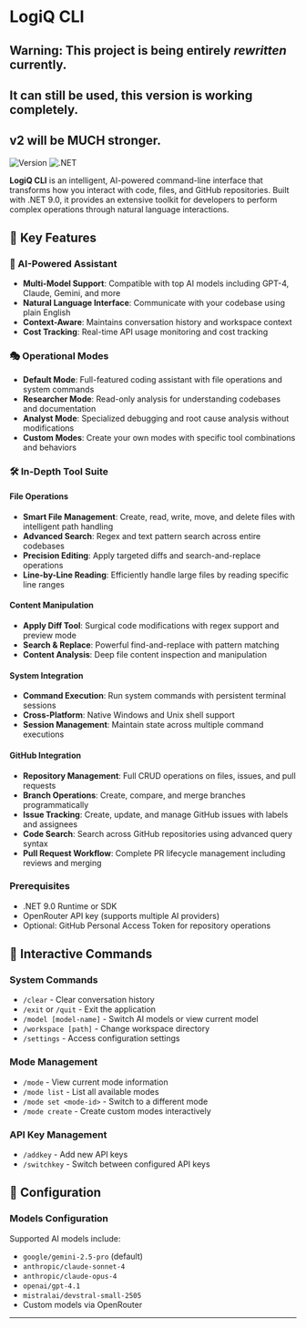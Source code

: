 # LogiQ CLI

## Warning: This project is being entirely *rewritten* currently.
## It can still be used, this version is working completely.
## v2 will be MUCH stronger.

![Version](https://img.shields.io/badge/version-1.0.0-blue.svg)
![.NET](https://img.shields.io/badge/.NET-9.0-purple.svg)

**LogiQ CLI** is an intelligent, AI-powered command-line interface that transforms how you interact with code, files, and GitHub repositories. Built with .NET 9.0, it provides an extensive toolkit for developers to perform complex operations through natural language interactions.

## 🌟 Key Features

### 🤖 AI-Powered Assistant
- **Multi-Model Support**: Compatible with top AI models including GPT-4, Claude, Gemini, and more
- **Natural Language Interface**: Communicate with your codebase using plain English
- **Context-Aware**: Maintains conversation history and workspace context
- **Cost Tracking**: Real-time API usage monitoring and cost tracking

### 🎭 Operational Modes
- **Default Mode**: Full-featured coding assistant with file operations and system commands
- **Researcher Mode**: Read-only analysis for understanding codebases and documentation
- **Analyst Mode**: Specialized debugging and root cause analysis without modifications
- **Custom Modes**: Create your own modes with specific tool combinations and behaviors

### 🛠 In-Depth Tool Suite

#### File Operations
- **Smart File Management**: Create, read, write, move, and delete files with intelligent path handling
- **Advanced Search**: Regex and text pattern search across entire codebases
- **Precision Editing**: Apply targeted diffs and search-and-replace operations
- **Line-by-Line Reading**: Efficiently handle large files by reading specific line ranges

#### Content Manipulation
- **Apply Diff Tool**: Surgical code modifications with regex support and preview mode
- **Search & Replace**: Powerful find-and-replace with pattern matching
- **Content Analysis**: Deep file content inspection and manipulation

#### System Integration
- **Command Execution**: Run system commands with persistent terminal sessions
- **Cross-Platform**: Native Windows and Unix shell support
- **Session Management**: Maintain state across multiple command executions

#### GitHub Integration
- **Repository Management**: Full CRUD operations on files, issues, and pull requests
- **Branch Operations**: Create, compare, and merge branches programmatically
- **Issue Tracking**: Create, update, and manage GitHub issues with labels and assignees
- **Code Search**: Search across GitHub repositories using advanced query syntax
- **Pull Request Workflow**: Complete PR lifecycle management including reviews and merging

### Prerequisites
- .NET 9.0 Runtime or SDK
- OpenRouter API key (supports multiple AI providers)
- Optional: GitHub Personal Access Token for repository operations

## 💬 Interactive Commands

### System Commands
- `/clear` - Clear conversation history
- `/exit` or `/quit` - Exit the application
- `/model [model-name]` - Switch AI models or view current model
- `/workspace [path]` - Change workspace directory
- `/settings` - Access configuration settings

### Mode Management
- `/mode` - View current mode information
- `/mode list` - List all available modes
- `/mode set <mode-id>` - Switch to a different mode
- `/mode create` - Create custom modes interactively

### API Key Management
- `/addkey` - Add new API keys
- `/switchkey` - Switch between configured API keys


## 🔧 Configuration

### Models Configuration
Supported AI models include:
- `google/gemini-2.5-pro` (default)
- `anthropic/claude-sonnet-4`
- `anthropic/claude-opus-4`
- `openai/gpt-4.1`
- `mistralai/devstral-small-2505`
- Custom models via OpenRouter

---
